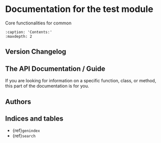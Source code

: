 # Documentation for the **test** module

Core functionalities for common

```{toctree}
:caption: 'Contents:'
:maxdepth: 2
```

## Version Changelog

## The API Documentation / Guide

If you are looking for information on a specific function, class, or method,
this part of the documentation is for you.

## Authors

## Indices and tables

- {ref}`genindex`
- {ref}`search`

